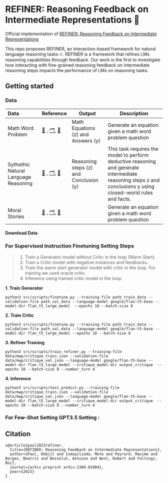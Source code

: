 # REFINER: Reasoning Feedback on Intermediate Representations :rocket:
Official implementation of [REFINER: Reasoning Feedback on Intermediate Representations](https://arxiv.org/pdf/2304.01904.pdf)


This repo proposes REFINER, an interaction-based framework for natural language reasoning tasks 🔥. REFINER is a framework that refines LMs reasoning capabilities through feedback. Our work is the first to investigate how interacting with fine-grained reasoning feedback on intermediate reasoning steps impacts the performance of LMs on reasoning tasks.

## Getting started 

### Data 

| Data                       | Reference                                                    | Output  | Description                                                  |
| :-------------------------- | ------------------------------------------------------------ | ------- | ------------------------------------------------------------ |
| Math Word Problem           | [📖](https://arxiv.org/pdf/2103.07191.pdf) , [🗂️](https://github.com/arkilpatel/SVAMP/tree/main/data/mawps-asdiv-a_svamp_without_questions), [🔗](https://github.com/arkilpatel/SVAMP) | Math Equations (z) and Answers (y) | Generate an equation given a math word problem question |
| Sythethic Natural Language Reasoning          | [📖](https://crfm-helm.readthedocs.io/en/latest/) , [🗂️](https://github.com/stanford-crfm/helm), [🔗](https://github.com/stanford-crfm/helm/tree/main/src/helm/benchmark/scenarios) | Reasoning steps (z) and Conclusion (y) | This task requires the model to perform deductive reasoning and generate intermediate reasoning steps z and conclusions y using closed-world rules and facts. |
| Moral Stories           | [📖](https://arxiv.org/pdf/2103.07191.pdf) , [🗂️](https://github.com/arkilpatel/SVAMP/tree/main/data/mawps-asdiv-a_svamp_without_questions), [🔗](https://github.com/arkilpatel/SVAMP) |  | Generate an equation given a math word problem question |


#### Download Data



### For Supervised Instruction Finetuning Setting Steps
> 1. Train a Generator model without Critic in the loop (Warm Start).
> 2. Train a Critic model with negative instances and feedbacks.
> 3. Train the warm start generator model with critic in the loop. For training we used oracle critic. 
> 4. Inference using trained critic model in the loop.

**1. Train Generator**

```
python3 src/scripts/finetune.py --training-file path_train_data --validation-file path_val_data --language-model google/flan-t5-base --model-dir flan_t5_large_model  --epochs 10 --batch-size 8
```
**2. Train Critic**
```
python3 src/scripts/finetune.py --training-file path_train_data --validation-file path_val_data --language-model google/flan-t5-base --model-dir flan_t5_large_model --epochs 10 --batch-size 8
```
**3. Refiner Training** 
```
python3 src/scripts/train_refiner.py --training-file data/mwp/critique_train.json --validation-file data/mwp/critique_val.json --language-model google/flan-t5-base --model-dir flan_t5_large_model --critique_model-dir output_critique  --epochs 10 --batch-size 8 --number_turn 4
```
**4. Inference**
```
python3 src/scripts/test_predict.py --training-file data/mwp/critique_train.json --validation-file data/mwp/critique_val.json --language-model google/flan-t5-base --model-dir flan_t5_large_model --critique_model-dir output_critique  --epochs 10 --batch-size 8 --number_turn 4
```

### For Few-Shot Setting GPT3.5 Setting :  



## Citation

```
s@article{paul2023refiner,
  title={REFINER: Reasoning Feedback on Intermediate Representations},
  author={Paul, Debjit and Ismayilzada, Mete and Peyrard, Maxime and Borges, Beatriz and Bosselut, Antoine and West, Robert and Faltings, Boi},
  journal={arXiv preprint arXiv:2304.01904},
  year={2023}
}
```

